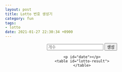 ```yaml
---
layout: post
title: Lotto 번호 생성기
category: fun
tags:
- lotto
date: 2021-01-27 22:30:34 +0900
---
```


<div id="app">
    <input id="count" name="count" placeholder="개수" />
    <button id="create">생성</button>

    <p id="date"></p>
    <table id="lotto-result">
    </table>
</div>

<style>
  #app {
    max-width: 600px;
    text-align: center;
  }

  #app #date {
    width: 100%;
    text-align: left;
  }

  #app #lotto-result {
    text-align: center;
  }
</style>

<script language="javascript">
const appElem = document.querySelector('div#app');
const countElem = appElem.querySelector('input#count');
const createElem = appElem.querySelector('button#create');
const dateElem = appElem.querySelector('#date');
const resultElem = appElem.querySelector('table#lotto-result');

function setup() {
  createElem.addEventListener('click', generate);
}

function generate() {
  const count = parseInt(countElem.value);
  let lines = []
  for (let i = 0; i < count; i += 1) {
    let numbers = [];
    let selected = [];
    for (let j = 1; j <= 45; j += 1) {
      numbers.push(j);
    }
    for (let j = 0; j < 6; j += 1) {
      const index = Math.floor(Math.random() * numbers.length);
      selected.push(numbers.splice(index, 1)[0]);
    }
    // TODO: sort selected
    selected.sort((a, b) => a - b);
    lines.push(selected);
  }

  printTable(lines);
}

function clearResult() {
  resultElem.innerHTML = '';
}

function leftPad(num, size) {
  return num.toString().padStart(size, '0');
}

function printTable(lines) {
  clearResult();
  let datetime = new Date();
  let year = datetime.getFullYear();
  let month = leftPad((datetime.getMonth() + 1), 2);  // Fuck you
  let date = leftPad(datetime.getDate(), 2);
  let day = ['일', '월', '화', '수', '목', '금', '토'][datetime.getDay()];
  let hour = leftPad(datetime.getHours(), 2);
  let minute = leftPad(datetime.getMinutes(), 2);
  let second = leftPad(datetime.getSeconds(), 2);

  dateElem.innerText = `발 행 일 : ${year}/${month}/${date} (${day}) ${hour}:${minute}:${second}`;
  for (let [i, line] of lines.entries()) {
    let trElem = document.createElement('tr');
    let tdElem = document.createElement('td');
    let round = String.fromCharCode('A'.charCodeAt(0) + i);
    tdElem.innerText =`${round} 자　동`;
    trElem.appendChild(tdElem);
    for (let num of line) {
      let tdElem = document.createElement('td');
      let content = leftPad(num, 2);
      tdElem.innerText = content;
      trElem.appendChild(tdElem);
    }
    resultElem.appendChild(trElem);
  }
}

setup();
</script>
